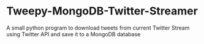 # Tweepy-MongoDB-Twitter-Streamer

A small python program to download tweets from current Twitter Stream using Twitter API and save it to a MongoDB database
